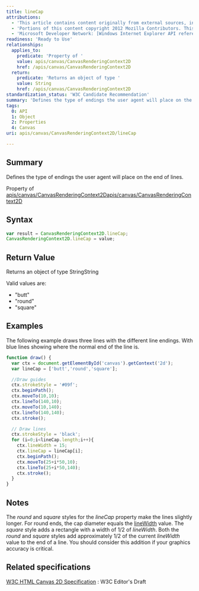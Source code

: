 ```yaml
---
title: lineCap
attributions:
  - 'This article contains content originally from external sources, including ones licensed under the CC-BY-SA license. [![cc-by-sa-small-wpd.png](/assets/public/c/c8/cc-by-sa-small-wpd.png)](http://creativecommons.org/licenses/by-sa/3.0/us/)'
  - 'Portions of this content copyright 2012 Mozilla Contributors. This article contains work licensed under the Creative Commons Attribution-Sharealike License v2.5 or later. The original work is available at Mozilla Developer Network: [Article](https://developer.mozilla.org/samples/canvas-tutorial/4_6_canvas_linecap.html)'
  - 'Microsoft Developer Network: [Windows Internet Explorer API reference Article](http://msdn.microsoft.com/en-us/library/ie/hh828809%28v=vs.85%29.aspx)'
readiness: 'Ready to Use'
relationships:
  applies_to:
    predicate: 'Property of '
    value: apis/canvas/CanvasRenderingContext2D
    href: /apis/canvas/CanvasRenderingContext2D
  return:
    predicate: 'Returns an object of type '
    value: String
    href: /apis/canvas/CanvasRenderingContext2D
standardization_status: 'W3C Candidate Recommendation'
summary: 'Defines the type of endings the user agent will place on the end of lines.'
tags:
  0: API
  1: Object
  2: Properties
  4: Canvas
uri: apis/canvas/CanvasRenderingContext2D/lineCap

---
```

## Summary

Defines the type of endings the user agent will place on the end of lines.

Property of [apis/canvas/CanvasRenderingContext2D](/apis/canvas/CanvasRenderingContext2D)[apis/canvas/CanvasRenderingContext2D](/apis/canvas/CanvasRenderingContext2D)

## Syntax

``` js
var result = CanvasRenderingContext2D.lineCap;
CanvasRenderingContext2D.lineCap = value;
```

## Return Value

Returns an object of type StringString

Valid values are:

-   "butt"
-   "round"
-   "square"

## Examples

The following example draws three lines with the different line endings. With blue lines showing where the normal end of the line is.

``` js
function draw() {
  var ctx = document.getElementById('canvas').getContext('2d');
  var lineCap = ['butt','round','square'];

  //Draw guides
  ctx.strokeStyle = '#09f';
  ctx.beginPath();
  ctx.moveTo(10,10);
  ctx.lineTo(140,10);
  ctx.moveTo(10,140);
  ctx.lineTo(140,140);
  ctx.stroke();

  // Draw lines
  ctx.strokeStyle = 'black';
  for (i=0;i<lineCap.length;i++){
    ctx.lineWidth = 15;
    ctx.lineCap = lineCap[i];
    ctx.beginPath();
    ctx.moveTo(25+i*50,10);
    ctx.lineTo(25+i*50,140);
    ctx.stroke();
  }
}
```

## Notes

The *round* and *square* styles for the *lineCap* property make the lines slightly longer. For round ends, the cap diameter equals the [lineWidth](/apis/canvas/CanvasRenderingContext2D/lineWidth) value. The *square* style adds a rectangle with a width of 1/2 of *lineWidth*. Both the *round* and *square* styles add approximately 1/2 of the current *lineWidth* value to the end of a line. You should consider this addition if your graphics accuracy is critical.

## Related specifications

[W3C HTML Canvas 2D Specification](http://www.w3.org/TR/2012/CR-2dcontext-20121217/)
:   W3C Editor's Draft
